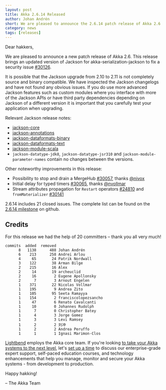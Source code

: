 ```yaml
---
layout: post
title: Akka 2.6.14 Released
author: Johan Andrén
short: We are pleased to announce the 2.6.14 patch release of Akka 2.6
category: news
tags: [releases]
---
```


Dear hakkers,

We are pleased to announce a new patch release of Akka 2.6. This release brings an updated version of Jackson for akka-serialization-jackson to fix a security issue [#30126](https://github.com/akka/akka/issues/30126).

It is possible that the Jackson upgrade from 2.10 to 2.11 is not completely source and binary compatible. We have inspected the Jackson changelogs and have not found any obvious issues. If you do use more advanced Jackson features such as custom modules where you interface with more of the Jackson APIs or have third party dependencies depending on Jackson of a different version it is important that you carefully test your application when upgrading.

Relevant Jackson release notes: 
 * [jackson-core](https://github.com/FasterXML/jackson-core/blob/jackson-core-2.11.4/release-notes/VERSION-2.x#L19-L49)
 * [jackson-annotations](https://github.com/FasterXML/jackson-annotations/blob/jackson-annotations-2.11.4/release-notes/VERSION-2.x#L14-L17)
 * [jackson-dataformats-binary](https://github.com/FasterXML/jackson-dataformats-binary/blob/jackson-dataformats-binary-2.11.4/release-notes/VERSION-2.x#L11-L48)
 * [jackson-dataformats-text](https://github.com/FasterXML/jackson-dataformats-text/blob/jackson-dataformats-text-2.11.4/release-notes/VERSION-2.x#L11-L56)
 * [jackson-module-scala](https://github.com/FasterXML/jackson-module-scala/blob/master/release-notes/VERSION.md#version-2114)
 * `jackson-datatype-jdk8`, `jackson-datatype-jsr310` and `jackson-module-parameter-names` contain no changes between the versions.

Other noteworthy improvements in this release:

 * Possibility to stop and drain a MergeHub [#30057](https://github.com/akka/akka/issues/30057), thanks [@nivox](https://github.com/akka/akka/issues?q=is%3Aissue+author%3Anivox)
 * Initial delay for typed timers [#30065](https://github.com/akka/akka/issues/30065), thanks [@nvollmar](https://github.com/akka/akka/issues?q=is%3Aissue+author%3Anvollmar)
 * Stream attributes propagation for `Restart` operators [#24810](https://github.com/akka/akka/issues/24810) and `fromMaterializer` [#30141](https://github.com/akka/akka/issues/30141)

2.6.14 includes 21 closed issues. The complete list can be found on the [2.6.14 milestone](https://github.com/akka/akka/milestone/175?closed=1) on github.

## Credits

For this release we had the help of 20 committers – thank you all very much!

```
commits  added  removed
      8   1138      488 Johan Andrén
      6    213      258 Andrei Arlou
      4     65       24 Patrik Nordwall
      3    122       38 Arman Bilge
      2    215       16 Alex
      2     14       19 archeuclid
      2     16        2 Eugene Apollonsky
      2      7        3 Arnout Engelen
      1    371       22 Nicolas Vollmar
      1    195        9 Andrea Zito
      1    105       95 Seeta Ramayya
      1    154        2 franciscolopezsancho
      1     47        6 Renato Cavalcanti
      1     10        0 Johannes Rudolph
      1      7        0 Christopher Batey
      1      4        3 Jorge Gomez
      1      3        3 Levi Ramsey
      1      2        2 刘冲
      1      2        2 Andrea Peruffo
      1      1        1 Ignasi Marimon-Clos
```

[Lightbend](https://www.lightbend.com/) employs the Akka core team. If you're looking [to take your Akka systems to the next level](https://www.lightbend.com/lightbend-subscription), let's [set up a time](https://lightbend.com/contact) to discuss our enterprise-grade expert support, self-paced education courses, and technology enhancements that help you manage, monitor and secure your Akka systems - from development to production.

Happy hakking!

– The Akka Team

